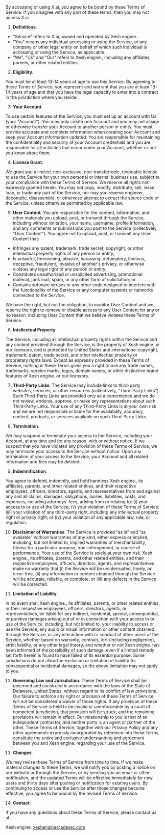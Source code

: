 By accessing or using X.ai, you agree to be bound by these Terms of Service. If you disagree with any part of these terms, then you may not access X.ai.

1. **Definitions**. 

- "Service" refers to X.ai, owned and operated by Xesh engine.
- "You" means any individual accessing or using the Service, or any company or other legal entity on behalf of which such individual is accessing or using the Service, as applicable.
- "We", "Us" and "Our" refers to Xesh engine., including any affiliates, parents, or other related entities.

2. **Eligibility**. 

You must be at least 13-14 years of age to use this Service. By agreeing to these Terms of Service, you represent and warrant that you are at least 13-14 years of age and that you have the legal capacity to enter into a contract in the jurisdiction where you reside.

3. **Your Account**. 

To use certain features of the Service, you must set up an account with Us (your "Account"). You may only create one Account and you may not assign or otherwise transfer your Account to another person or entity. You must provide accurate and complete information when creating your Account and keep your Account information updated. You are responsible for maintaining the confidentiality and security of your Account credentials and you are responsible for all activities that occur under your Account, whether or not you know about them.

4. **License Grant**. 

We grant you a limited, non-exclusive, non-transferrable, revocable license to use the Service for your own personal or internal business use, subject to your compliance with these Terms of Service. We reserve all rights not expressly granted herein. You may not copy, modify, distribute, sell, lease, loan, or trade any part of the Service, nor may you reverse engineer, decompile, disassemble, or otherwise attempt to extract the source code of the Service, unless otherwise permitted by applicable law.

5. **User Content**.
You are responsible for the content, information, and other materials you upload, post, or transmit through the Service, including without limitation, your name, username, profile information, and any comments or submissions you post to the Service (collectively, "User Content"). You agree not to upload, post, or transmit any User Content that:

- Infringes any patent, trademark, trade secret, copyright, or other intellectual property rights of any person or entity;
- Is unlawful, threatening, abusive, harassing, defamatory, libelous, deceptive, fraudulent, invasive of another's privacy, or otherwise violates any legal right of any person or entity;
- Constitutes unauthorized or unsolicited advertising, promotional material, junk mail, spam, or any other form of solicitation; or
- Contains software viruses or any other code designed to interfere with the functionality of the Service or any computer systems or networks connected to the Service.

We have the right, but not the obligation, to monitor User Content and we reserve the right to remove or disable access to any User Content for any or no reason, including User Content that we believe violates these Terms of Service.

6. **Intellectual Property**. 

The Service, including all intellectual property rights within the Service and any content provided through the Service, is the property of Xesh engine. or our licensors, and is protected by United States and international copyright, trademark, patent, trade secret, and other intellectual property or proprietary rights laws. Except as expressly provided in these Terms of Service, nothing in these Terms gives you a right to use any trade names, trademarks, service marks, logos, domain names, or other distinctive brand features of Xesh engine. or our licensors.

7. **Third-Party Links**.
The Service may include links to third-party websites, services, or other resources (collectively, "Third-Party Links"). Such Third-Party Links are provided only as a convenience and we do not review, endorse, approve, or make any representations about such Third-Party Links. Your use of any Third-Party Links is at your own risk and we are not responsible or liable for the availability, accuracy, content, products, or services available on such Third-Party Links.

8. **Termination**. 

We may suspend or terminate your access to the Service, including your Account, at any time and for any reason, with or without notice. If we suspect that you have violated any provision of these Terms of Service, we may terminate your access to the Service without notice. Upon any termination of your access to the Service, your Account and all related information and files may be deleted.

9. **Indemnification**. 

You agree to defend, indemnify, and hold harmless Xesh engine., its affiliates, parents, and other related entities, and their respective employees, officers, directors, agents, and representatives from and against any and all claims, damages, obligations, losses, liabilities, costs, and expenses, including attorneys' fees, arising from or relating to: (i) your access to or use of the Service; (ii) your violation of these Terms of Service; (iii) your violation of any third-party right, including any intellectual property right or privacy right; or (iv) your violation of any applicable law, rule, or regulation.

10. **Disclaimer of Warranties**.
The Service is provided "as is" and "as available" without warranties of any kind, either express or implied, including, but not limited to, implied warranties of merchantability, fitness for a particular purpose, non-infringement, or course of performance. Your use of the Service is solely at your own risk. Xesh engine., its affiliates, parents, and other related entities, and their respective employees, officers, directors, agents, and representatives make no warranty that (i) the Service will be uninterrupted, timely, or error-free, (ii) any information or content obtained through the Service will be accurate, reliable, or complete, or (iii) any defects in the Service will be corrected.

11. **Limitation of Liability**. 

In no event shall Xesh engine., its affiliates, parents, or other related entities, or their respective employees, officers, directors, agents, or representatives, be liable for any indirect, incidental, special, consequential, or punitive damages arising out of or in connection with your access to or use of the Service, including, but not limited to, your inability to access or use the Service, any audio or visual information or other content obtained through the Service, or any interaction with or conduct of other users of the Service, whether based on warranty, contract, tort (including negligence), strict liability, or any other legal theory, and whether or not Xesh engine. has been informed of the possibility of such damage, even if a limited remedy set forth herein is found to have failed of its essential purpose. Some jurisdictions do not allow the exclusion or limitation of liability for consequential or incidental damages, so the above limitation may not apply to you.

12. **Governing Law and Jurisdiction**.
These Terms of Service shall be governed and construed in accordance with the laws of the State of Delaware, United States, without regard to its conflict of law provisions. Our failure to enforce any right or provision of these Terms of Service will not be considered a waiver of those rights. If any provision of these Terms of Service is held to be invalid or unenforceable by a court of competent jurisdiction, that provision will be struck, and the remaining provisions will remain in effect. Our relationship to you is that of an independent contractor, and neither party is an agent or partner of the other. These Terms of Service, together with our Privacy Policy and any other agreements expressly incorporated by reference into these Terms, constitute the entire and exclusive understanding and agreement between you and Xesh engine. regarding your use of the Service.

13. **Changes**. 

We may revise these Terms of Service from time to time. If we make material changes to these Terms, we will notify you by posting a notice on our website or through the Service, or by sending you an email or other notification, and the updated Terms will be effective immediately for new users and thirty days after posting or notification for existing users. By continuing to access or use the Service after those changes become effective, you agree to be bound by the revised Terms of Service.

14. **Contact**. 

If you have any questions about these Terms of Service, please contact us at:

Xesh engine.
xeshengine@adexec.com
